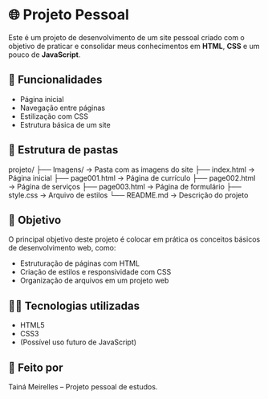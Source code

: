 # 🌐 Projeto Pessoal

Este é um projeto de desenvolvimento de um site pessoal criado com o objetivo de praticar e consolidar meus conhecimentos em **HTML**, **CSS** e um pouco de **JavaScript**.

## 🚀 Funcionalidades
- Página inicial
- Navegação entre páginas
- Estilização com CSS
- Estrutura básica de um site

## 📂 Estrutura de pastas
projeto/
├── Imagens/ → Pasta com as imagens do site
├── index.html → Página inicial
├── page001.html → Página de currículo
├── page002.html → Página de serviços
├── page003.html → Página de formulário
├── style.css → Arquivo de estilos
└── README.md → Descrição do projeto

## 🎯 Objetivo
O principal objetivo deste projeto é colocar em prática os conceitos básicos de desenvolvimento web, como:
- Estruturação de páginas com HTML
- Criação de estilos e responsividade com CSS
- Organização de arquivos em um projeto web

## 👩‍💻 Tecnologias utilizadas
- HTML5
- CSS3
- (Possível uso futuro de JavaScript)

## 💖 Feito por
Tainá Meirelles – Projeto pessoal de estudos.

